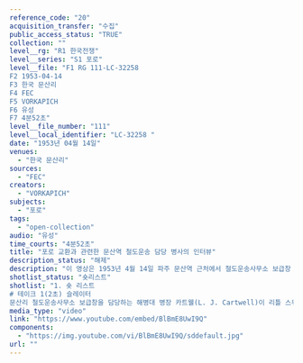 ```yaml
---
reference_code: "20"
acquisition_transfer: "수집"
public_access_status: "TRUE"
collection: ""
level__rg: "R1 한국전쟁"
level__series: "S1 포로"
level__file: "F1 RG 111-LC-32258 
F2 1953-04-14
F3 한국 문산리
F4 FEC
F5 VORKAPICH
F6 유성
F7 4분52초"
level__file_number: "111"
level__local_identifier: "LC-32258 "
date: "1953년 04월 14일"
venues: 
  - "한국 문산리"
sources: 
  - "FEC"
creators: 
  - "VORKAPICH"
subjects: 
  - "포로"
tags: 
  - "open-collection"
audio: "유성"
time_courts: "4분52초"
title: "포로 교환과 관련한 문산역 철도운송 담당 병사의 인터뷰"
description_status: "해제"
description: "이 영상은 1953년 4월 14일 파주 문산역 근처에서 철도운송사무소 보급창 담당자 미군의 인터뷰 내용으로 구성되어 있다. 문산역은 부상포로들의 이송과 자유의 마을까지 이동하는 물자 지원, 귀환포로 이송 등 다양한 업무를 담당했다."
shotlist_status: "숏리스트"
shotlist: "1. 숏 리스트
# 테이크 1(2초) 슬레이터
문산리 철도운송사무소 보급창을 담당하는 해병대 병장 카트웰(L. J. Cartwell)이 리틀 스위치(부상포로 교환) 작전에서 포로들과 함께 열차를 타고 이동한다고 한다. 그는 그의 가족으로부터 서너 통의 편지가 왔다고 말했다. 그는 포로교환 중에 귀환할 포로 중에 그의 처남을 환영하기 위해 그 자리에 있을 계획이라고 말했다."
media_type: "video"
link: "https://www.youtube.com/embed/BlBmE8UwI9Q"
components: 
  - "https://img.youtube.com/vi/BlBmE8UwI9Q/sddefault.jpg"
url: ""
---
```

